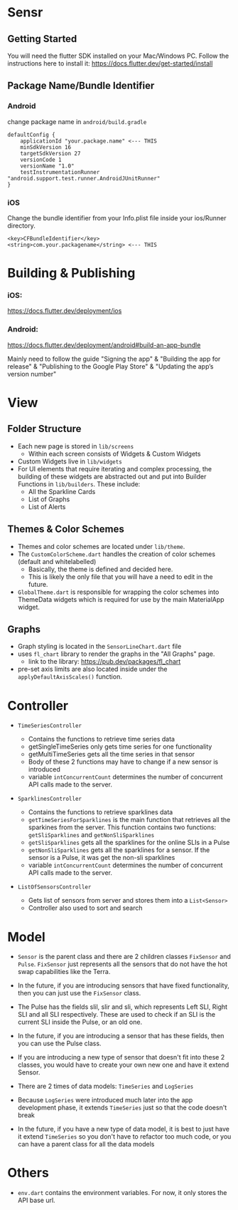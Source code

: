 # Sensr



## Getting Started
You will need the flutter SDK installed on your Mac/Windows PC.
Follow the instructions here to install it: <https://docs.flutter.dev/get-started/install>



## Package Name/Bundle Identifier

### Android
change package name in `android/build.gradle`

```
defaultConfig {
    applicationId "your.package.name" <--- THIS
    minSdkVersion 16
    targetSdkVersion 27
    versionCode 1
    versionName "1.0"
    testInstrumentationRunner "android.support.test.runner.AndroidJUnitRunner"
}
```

### iOS

Change the bundle identifier from your Info.plist file inside your ios/Runner directory.

```
<key>CFBundleIdentifier</key>
<string>com.your.packagename</string> <--- THIS
```

# Building & Publishing

### iOS:
<https://docs.flutter.dev/deployment/ios>
### Android:
<https://docs.flutter.dev/deployment/android#build-an-app-bundle>

Mainly need to follow the guide "Signing the app" & "Building the app for release" & "Publishing to the Google Play Store" & "Updating the app’s version number"


# View

## Folder Structure
- Each new page is stored in `lib/screens`
  - Within each screen consists of Widgets & Custom Widgets
- Custom Widgets live in `lib/widgets`
- For UI elements that require iterating and complex processing, the building of these widgets are abstracted out and put into Builder Functions in `lib/builders`. These include:
  - All the Sparkline Cards
  - List of Graphs
  - List of Alerts
## Themes & Color Schemes

- Themes and color schemes are located under `lib/theme`.
- The `CustomColorScheme.dart` handles the creation of color schemes (default and whitelabelled)
  - Basically, the theme is defined and decided here.
  - This is likely the only file that you will have a need to edit in the future.
- `GlobalTheme.dart` is responsible for wrapping the color schemes into ThemeData widgets which is required for use by the main MaterialApp widget.

## Graphs

- Graph styling is located in the `SensorLineChart.dart` file
- uses `fl_chart` library to render the graphs in the "All Graphs" page.
  - link to the library: <https://pub.dev/packages/fl_chart>
- pre-set axis limits are also located inside under the `applyDefaultAxisScales()` function.

# Controller
- `TimeSeriesController`
    - Contains the functions to retrieve time series data
    - getSingleTimeSeries only gets time series for one functionality
    - getMultiTimeSeries gets all the time series in that sensor
    - Body of these 2 functions may have to change if a new sensor is introduced
    - variable `intConcurrentCount` determines the number of concurrent API calls made to the server.

- `SparklinesController`
    - Contains the functions to retrieve sparklines data
    - `getTimeSeriesForSparklines` is the main function that retrieves all the sparkines from the server. This function contains two functions: `getSliSparklines` and `getNonSliSparklines`
    - `getSliSparklines` gets all the sparklines for the online SLIs in a Pulse
    - `getNonSliSparklines` gets all the sparklines for a sensor. If the sensor is a Pulse, it was get the non-sli sparklines
    - variable `intConcurrentCount` determines the number of concurrent API calls made to the server.

- `ListOfSensorsController`
    - Gets list of sensors from server and stores them into a `List<Sensor>`
    - Controller also used to sort and search


# Model
- `Sensor` is the parent class and there are 2 children classes `FixSensor` and `Pulse`. `FixSensor` just represents all the sensors that do not have the hot swap capabilities like the Terra.
- In the future, if you are introducing sensors that have fixed functionality, then you can just use the `FixSensor` class.
- The Pulse has the fields slil, slir and sli, which represents Left SLI, Right SLI and all SLI respectively. These are used to check if an SLI is the current SLI inside the Pulse, or an old one.
- In the future, if you are introducing a sensor that has these fields, then you can use the Pulse class.
- If you are introducing a new type of sensor that doesn't fit into these 2 classes, you would have to create your own new one and have it extend Sensor.

- There are 2 times of data models: `TimeSeries` and `LogSeries`
- Because `LogSeries` were introduced much later into the app development phase, it extends `TimeSeries` just so that the code doesn't break
- In the future, if you have a new type of data model, it is best to just have it extend `TimeSeries` so you don't have to refactor too much code, or you can have a parent class for all the data models

# Others
- `env.dart` contains the environment variables. For now, it only stores the API base url.
